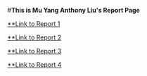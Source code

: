 #**This is Mu Yang Anthony Liu's Report Page**

[**Link to Report 1](https://ayditore.github.io/2022Spring_CSE15L_Week2/lab-report-1-week-2.html)

[**Link to Report 2](https://ayditore.github.io/markdown-parser/lab-report-2-week-4.html)

[**Link to Report 3](https://ayditore.github.io/2022Spring_CSE15L_Week6/lab-report-3-week-6.html)

[**Link to Report 4](https://ayditore.github.io/2022Spring_CSE15L_Week6/lab-report-4-week-8.html)
